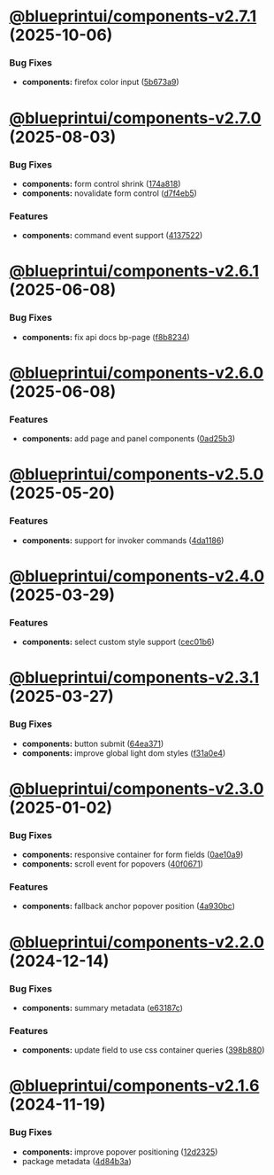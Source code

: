 # [@blueprintui/components-v2.7.1](https://github.com/blueprintui/blueprintui/compare/@blueprintui/components-v2.7.0...@blueprintui/components-v2.7.1) (2025-10-06)


### Bug Fixes

* **components:** firefox color input ([5b673a9](https://github.com/blueprintui/blueprintui/commit/5b673a9e3702a8e43d3811c07790b96e40fe3cdb))

# [@blueprintui/components-v2.7.0](https://github.com/blueprintui/blueprintui/compare/@blueprintui/components-v2.6.1...@blueprintui/components-v2.7.0) (2025-08-03)


### Bug Fixes

* **components:** form control shrink ([174a818](https://github.com/blueprintui/blueprintui/commit/174a818a8ee1875d2c0a38be8cf16c59fec7ccbc))
* **components:** novalidate form control ([d7f4eb5](https://github.com/blueprintui/blueprintui/commit/d7f4eb55892fe69ec98feec2b0ed667dd20e25ba))


### Features

* **components:** command event support ([4137522](https://github.com/blueprintui/blueprintui/commit/41375224f1def2c7abc01ebfb8463675ac907276))

# [@blueprintui/components-v2.6.1](https://github.com/blueprintui/blueprintui/compare/@blueprintui/components-v2.6.0...@blueprintui/components-v2.6.1) (2025-06-08)


### Bug Fixes

* **components:** fix api docs bp-page ([f8b8234](https://github.com/blueprintui/blueprintui/commit/f8b8234441d4bfc842161623c2f94ddd0825ee2a))

# [@blueprintui/components-v2.6.0](https://github.com/blueprintui/blueprintui/compare/@blueprintui/components-v2.5.0...@blueprintui/components-v2.6.0) (2025-06-08)


### Features

* **components:** add page and panel components ([0ad25b3](https://github.com/blueprintui/blueprintui/commit/0ad25b36232ea1d2cac064eaab11561c8543e2fb))

# [@blueprintui/components-v2.5.0](https://github.com/blueprintui/blueprintui/compare/@blueprintui/components-v2.4.0...@blueprintui/components-v2.5.0) (2025-05-20)


### Features

* **components:** support for invoker commands ([4da1186](https://github.com/blueprintui/blueprintui/commit/4da1186a976bf6b06559de45bd2990ae35ef7db6))

# [@blueprintui/components-v2.4.0](https://github.com/blueprintui/blueprintui/compare/@blueprintui/components-v2.3.1...@blueprintui/components-v2.4.0) (2025-03-29)


### Features

* **components:** select custom style support ([cec01b6](https://github.com/blueprintui/blueprintui/commit/cec01b6d6148452b6224edd08baf4f5ce28df9dc))

# [@blueprintui/components-v2.3.1](https://github.com/blueprintui/blueprintui/compare/@blueprintui/components-v2.3.0...@blueprintui/components-v2.3.1) (2025-03-27)


### Bug Fixes

* **components:** button submit ([64ea371](https://github.com/blueprintui/blueprintui/commit/64ea371e2e2610d2f5a91ce765757eb991b67952))
* **components:** improve global light dom styles ([f31a0e4](https://github.com/blueprintui/blueprintui/commit/f31a0e4d0a64028bf7012661a2baf51651cc23ef))

# [@blueprintui/components-v2.3.0](https://github.com/blueprintui/blueprintui/compare/@blueprintui/components-v2.2.0...@blueprintui/components-v2.3.0) (2025-01-02)


### Bug Fixes

* **components:** responsive container for form fields ([0ae10a9](https://github.com/blueprintui/blueprintui/commit/0ae10a913637b14fb712480bf37cc88cda930524))
* **components:** scroll event for popovers ([40f0671](https://github.com/blueprintui/blueprintui/commit/40f0671bca9af1c1af1683c63751f585d62708df))


### Features

* **components:** fallback anchor popover position ([4a930bc](https://github.com/blueprintui/blueprintui/commit/4a930bc98d3a882cd6f0627ab65f92c2fd4509e8))

# [@blueprintui/components-v2.2.0](https://github.com/blueprintui/blueprintui/compare/@blueprintui/components-v2.1.6...@blueprintui/components-v2.2.0) (2024-12-14)


### Bug Fixes

* **components:** summary metadata ([e63187c](https://github.com/blueprintui/blueprintui/commit/e63187ca951b2916bf4300f6ffddf787067924ea))


### Features

* **components:** update field to use css container queries ([398b880](https://github.com/blueprintui/blueprintui/commit/398b8809526fa9a11545928ff448c73ca2d3a986))

# [@blueprintui/components-v2.1.6](https://github.com/blueprintui/blueprintui/compare/@blueprintui/components-v2.1.5...@blueprintui/components-v2.1.6) (2024-11-19)


### Bug Fixes

* **components:** improve popover positioning ([12d2325](https://github.com/blueprintui/blueprintui/commit/12d232596a24465704a337dca67bc843d26616d2))
* package metadata ([4d84b3a](https://github.com/blueprintui/blueprintui/commit/4d84b3a717074c70f0d7816efee57f4381e90d4a))
